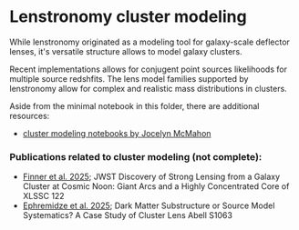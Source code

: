 
# Lenstronomy cluster modeling

While lenstronomy originated as a modeling tool for galaxy-scale deflector lenses,
it's versatile structure allows to model galaxy clusters.

Recent implementations allows for conjugent point sources likelihoods for multiple source redshfits.
The lens model families supported by lenstronomy allow for complex and realistic mass distributions in clusters.

Aside from the minimal notebook in this folder, there are additional resources:
- [cluster modeling notebooks by Jocelyn McMahon](https://github.com/jocelyn-mcmahon-16/cluster_notebooks)


### Publications related to cluster modeling (not complete):
- [Finner et al. 2025](https://arxiv.org/abs/2508.08356); JWST Discovery of Strong Lensing from a Galaxy Cluster at Cosmic Noon: Giant Arcs and a Highly Concentrated Core of XLSSC 122
- [Ephremidze et al. 2025](https://ui.adsabs.harvard.edu/abs/2025arXiv250218571E/abstract); Dark Matter Substructure or Source Model Systematics? A Case Study of Cluster Lens Abell S1063